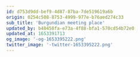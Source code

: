 ```yaml
---
id: d753d9dd-bef9-4d87-87ba-7de519619a6b
origin: 0254c508-8753-4999-977e-b76aed274c33
sub_title: 'Burgundian meeting place'
updated_by: b40458fa-e73a-4f88-bfa1-570cd54b72e0
updated_at: 1653391713
og_image: '-og-1653395222.png'
twitter_image: '-twitter-1653395222.png'
---
```

